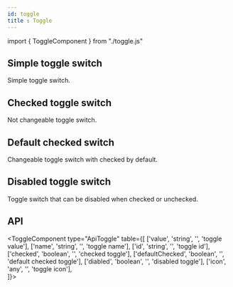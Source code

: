 ```yaml
---
id: toggle
title : Toggle
---
```


import { ToggleComponent } from "./toggle.js"

## Simple toggle switch

<p>Simple toggle switch.</p>
<ToggleComponent type="simple"></ToggleComponent>

## Checked toggle switch

<p>Not changeable toggle switch.</p>
<ToggleComponent type="checked"></ToggleComponent>

## Default checked switch

<p>Changeable toggle switch with checked by default.</p>
<ToggleComponent type="defaultChecked"></ToggleComponent>

## Disabled toggle switch

<p>Toggle switch that can be disabled when checked or unchecked.</p>
<ToggleComponent type="disabled checked"></ToggleComponent>
<ToggleComponent type="disabled"></ToggleComponent>

## API

<ToggleComponent type="ApiToggle" table={[
  ['value', 'string', '', 'toggle value'],
  ['name', 'string', '', 'toggle name'],
  ['id', 'string', '', 'toggle id'],
  ['checked', 'boolean', '', 'checked toggle'],
  ['defaultChecked', 'boolean', '', 'default checked toggle'],
  ['diabled', 'boolean', '', 'disabled toggle'],
  ['icon', 'any', '', 'toggle icon'],  
]}></ToggleComponent>
